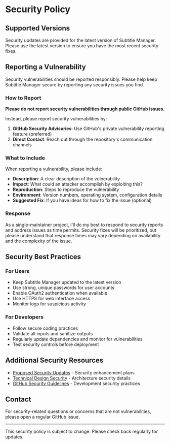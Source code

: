 # Security Policy

## Supported Versions

Security updates are provided for the latest version of Subtitle Manager. Please
use the latest version to ensure you have the most recent security fixes.

## Reporting a Vulnerability

Security vulnerabilities should be reported responsibly. Please help keep
Subtitle Manager secure by reporting any security issues you find.

### How to Report

**Please do not report security vulnerabilities through public GitHub issues.**

Instead, please report security vulnerabilities by:

1. **GitHub Security Advisories**: Use GitHub's private vulnerability reporting
   feature (preferred)
2. **Direct Contact**: Reach out through the repository's communication channels

### What to Include

When reporting a vulnerability, please include:

- **Description**: A clear description of the vulnerability
- **Impact**: What could an attacker accomplish by exploiting this?
- **Reproduction**: Steps to reproduce the vulnerability
- **Environment**: Version numbers, operating system, configuration details
- **Suggested Fix**: If you have ideas for how to fix the issue (optional)

### Response

As a single-maintainer project, I'll do my best to respond to security reports
and address issues as time permits. Security fixes will be prioritized, but
please understand that response times may vary depending on availability and the
complexity of the issue.

## Security Best Practices

### For Users

- Keep Subtitle Manager updated to the latest version
- Use strong, unique passwords for user accounts
- Enable OAuth2 authentication when available
- Use HTTPS for web interface access
- Monitor logs for suspicious activity

### For Developers

- Follow secure coding practices
- Validate all inputs and sanitize outputs
- Regularly update dependencies and monitor for vulnerabilities
- Test security controls before deployment

## Additional Security Resources

- [Proposed Security Updates](docs/PROPOSED_SECURITY_UPDATES.md) - Security
  enhancement plans
- [Technical Design Security](docs/TECHNICAL_DESIGN.md#12-security-considerations) -
  Architecture security details
- [GitHub Security Guidelines](.github/security-guidelines.md) - Development
  security practices

## Contact

For security-related questions or concerns that are not vulnerabilities, please
open a regular GitHub issue.

---

This security policy is subject to change. Please check back regularly for
updates.
